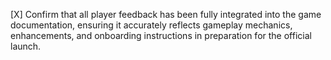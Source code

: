 [X] Confirm that all player feedback has been fully integrated into the game documentation, ensuring it accurately reflects gameplay mechanics, enhancements, and onboarding instructions in preparation for the official launch.
